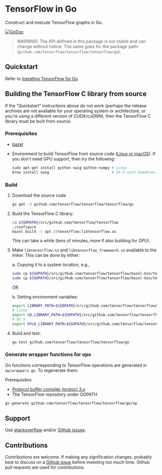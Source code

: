 # TensorFlow in Go

Construct and execute TensorFlow graphs in Go.

[![GoDoc](https://godoc.org/github.com/tensorflow/tensorflow/tensorflow/go?status.svg)](https://godoc.org/github.com/tensorflow/tensorflow/tensorflow/go)

> *WARNING*: The API defined in this package is not stable and can change
> without notice. The same goes for the package path:
> (`github.com/tensorflow/tensorflow/tensorflow/go`).

## Quickstart

Refer to [Installing TensorFlow for Go](https://www.tensorflow.org/install/lang_go)

## Building the TensorFlow C library from source

If the "Quickstart" instructions above do not work (perhaps the release archives
are not available for your operating system or architecture, or you're using a
different version of CUDA/cuDNN), then the TensorFlow C library must be built
from source.

### Prerequisites

-   [bazel](https://www.bazel.build/versions/master/docs/install.html)
-   Environment to build TensorFlow from source code
    ([Linux or macOS](https://www.tensorflow.org/install/source)). If you don't
    need GPU support, then try the following:

    ```sh
    sudo apt-get install python swig python-numpy # Linux
    brew install swig                             # OS X with homebrew
    ```

### Build

1.  Download the source code

    ```sh
    go get -d github.com/tensorflow/tensorflow/tensorflow/go
    ```

2.  Build the TensorFlow C library:

    ```sh
    cd ${GOPATH}/src/github.com/tensorflow/tensorflow
    ./configure
    bazel build -c opt //tensorflow:libtensorflow.so
    ```

    This can take a while (tens of minutes, more if also building for GPU).

3.  Make `libtensorflow.so` and `libtensorflow_framework.so` available to the
    linker. This can be done by either:

    a. Copying it to a system location, e.g.,

    ```sh
    sudo cp ${GOPATH}/src/github.com/tensorflow/tensorflow/bazel-bin/tensorflow/libtensorflow.so /usr/local/lib
    sudo cp ${GOPATH}/src/github.com/tensorflow/tensorflow/bazel-bin/tensorflow/libtensorflow_framework.so /usr/local/lib
    ```

    OR

    b. Setting environment variables:

    ```sh
    export LIBRARY_PATH=${GOPATH}/src/github.com/tensorflow/tensorflow/bazel-bin/tensorflow
    # Linux
    export LD_LIBRARY_PATH=${GOPATH}/src/github.com/tensorflow/tensorflow/bazel-bin/tensorflow
    # OS X
    export DYLD_LIBRARY_PATH=${GOPATH}/src/github.com/tensorflow/tensorflow/bazel-bin/tensorflow
    ```

4.  Build and test:

    ```sh
    go test github.com/tensorflow/tensorflow/tensorflow/go
    ```

### Generate wrapper functions for ops

Go functions corresponding to TensorFlow operations are generated in `op/wrappers.go`. To regenerate them:

Prerequisites:
- [Protocol buffer compiler (protoc) 3.x](https://github.com.cnpmjs.org/google/protobuf/releases/)
- The TensorFlow repository under GOPATH

```sh
go generate github.com/tensorflow/tensorflow/tensorflow/go/op
```

## Support

Use [stackoverflow](http://stackoverflow.com/questions/tagged/tensorflow) and/or
[Github issues](https://github.com.cnpmjs.org/tensorflow/tensorflow/issues).

## Contributions

Contributions are welcome. If making any signification changes, probably best to
discuss on a [Github issue](https://github.com.cnpmjs.org/tensorflow/tensorflow/issues)
before investing too much time. Github pull requests are used for contributions.
